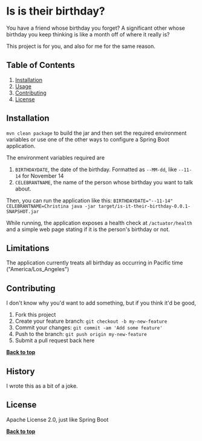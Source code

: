# Is is their birthday?

You have a friend whose birthday you forget? A significant other whose birthday you keep thinking is like a month off of where it really is?

This project is for you, and also for me for the same reason.

## Table of Contents

1. [Installation](#installation)
1. [Usage](#usage)
1. [Contributing](#contributing)
1. [License](#license)


## Installation

`mvn clean package` to build the jar and then set the required environment variables or use one of the other ways to configure a Spring Boot application.

The environment variables required are
1. `BIRTHDAYDATE`, the date of the birthday. Formatted as `--MM-dd`, like `--11-14` for November 14
1. `CELEBRANTNAME`, the name of the person whose birthday you want to talk about.

Then, you can run the application like this: `BIRTHDAYDATE="--11-14" CELEBRANTNAME=Christina java -jar target/is-it-their-birthday-0.0.1-SNAPSHOT.jar`

While running, the application exposes a health check at `/actuator/health` and a simple web page stating if it is the person's birthday or not.

## Limitations

The application currently treats all birthday as occurring in Pacific time ("America/Los_Angeles")

## Contributing

I don't know why you'd want to add something, but if you think it'd be good,

1. Fork this project
2. Create your feature branch: `git checkout -b my-new-feature`
3. Commit your changes: `git commit -am 'Add some feature'`
4. Push to the branch: `git push origin my-new-feature`
5. Submit a pull request back here

**[Back to top](#table-of-contents)**

## History

I wrote this as a bit of a joke.

## License

Apache License 2.0, just like Spring Boot

**[Back to top](#table-of-contents)**